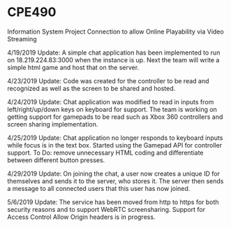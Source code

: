 # CPE490
Information System Project
Connection to allow Online Playability via Video Streaming

4/19/2019 Update:
A simple chat application has been implemented to run on 18.219.224.83:3000 when the instance is up. Next the team will write a simple html game and host that on the server.

4/23/2019 Update:
Code was created for the controller to be read and recognized as well as the screen to be shared and hosted.

4/24/2019 Update:
Chat application was modified to read in inputs from left/right/up/down keys on keyboard for support. The team is working on getting support for gamepads to be read such as Xbox 360 controllers and screen sharing implementation.

4/25/2019 Update:
Chat application no longer responds to keyboard inputs while focus is in the text box. Started using the Gamepad API for controller support.
To Do: remove unnecessary HTML coding and differentiate between different button presses.

4/29/2019 Update:
On joining the chat, a user now creates a unique ID for themselves and sends it to the server, who stores it. The server then sends a message to all connected users that this user has now joined.

5/6/2019 Update:
The service has been moved from http to https for both security reasons and to support WebRTC screensharing. Support for Access Control Allow Origin headers is in progress.
